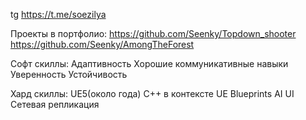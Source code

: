tg https://t.me/soezilya

Проекты в портфолио:
https://github.com/Seenky/Topdown_shooter
https://github.com/Seenky/AmongTheForest

Софт скиллы:
Адаптивность
Хорошие коммуникативные навыки
Уверенность
Устойчивость

Хард скиллы:
UE5(около года)
C++ в контексте UE 
Blueprints
AI
UI
Сетевая репликация 
